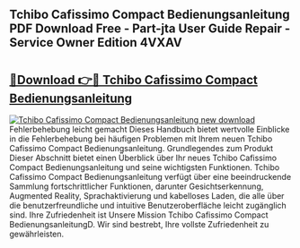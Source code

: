 ## Tchibo Cafissimo Compact Bedienungsanleitung PDF Download Free - Part-jta User Guide Repair - Service Owner Edition 4VXAV

# <h2><a href="http://df5r4sh.blite.top/?on=Tchibo+Cafissimo+Compact+Bedienungsanleitung">🔗Download 👉🔴 Tchibo Cafissimo Compact Bedienungsanleitung</a></h2>

[![Tchibo Cafissimo Compact Bedienungsanleitung new download](https://i.imgur.com/lujVjoI.png)](http://df5r4sh.blite.top/?on=Tchibo+Cafissimo+Compact+Bedienungsanleitung)
Fehlerbehebung leicht gemacht Dieses Handbuch bietet wertvolle Einblicke in die Fehlerbehebung bei häufigen Problemen mit Ihrem neuen Tchibo Cafissimo Compact Bedienungsanleitung. Grundlegendes zum Produkt Dieser Abschnitt bietet einen Überblick über Ihr neues Tchibo Cafissimo Compact Bedienungsanleitung und seine wichtigsten Funktionen. Tchibo Cafissimo Compact Bedienungsanleitung verfügt über eine beeindruckende Sammlung fortschrittlicher Funktionen, darunter Gesichtserkennung, Augmented Reality, Sprachaktivierung und kabelloses Laden, die alle über die benutzerfreundliche und intuitive Benutzeroberfläche leicht zugänglich sind. Ihre Zufriedenheit ist Unsere Mission Tchibo Cafissimo Compact BedienungsanleitungD. Wir sind bestrebt, Ihre vollste Zufriedenheit zu gewährleisten.
